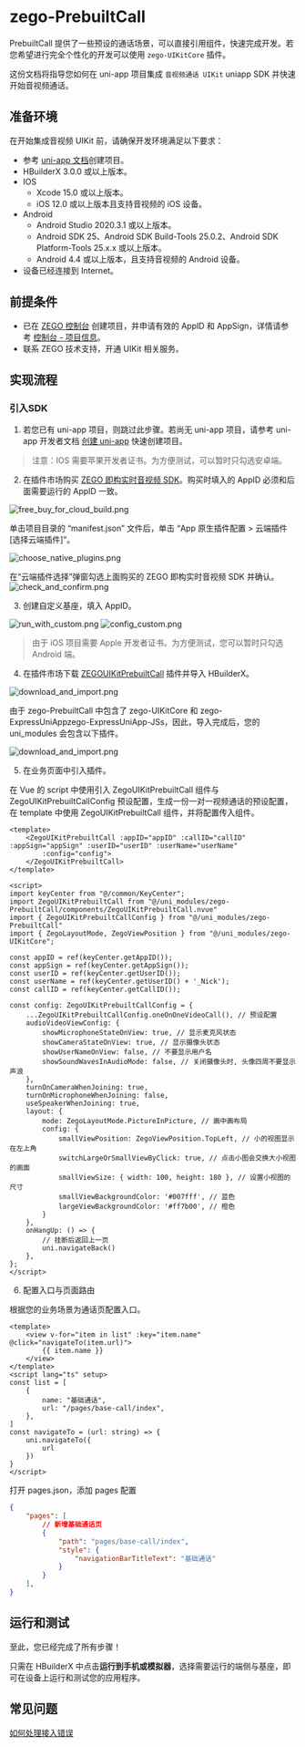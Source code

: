 # zego-PrebuiltCall

PrebuiltCall 提供了一些预设的通话场景，可以直接引用组件，快速完成开发。若您希望进行完全个性化的开发可以使用 `zego-UIKitCore` 插件。

这份文档将指导您如何在 uni-app 项目集成 `音视频通话 UIKit` uniapp SDK 并快速开始音视频通话。

## 准备环境

在开始集成音视频 UIKit 前，请确保开发环境满足以下要求：

- 参考 [uni-app 文档](https://zh.uniapp.dcloud.io/quickstart-hx.html)创建项目。
- HBuilderX 3.0.0 或以上版本。
- IOS
  - Xcode 15.0 或以上版本。
  - iOS 12.0 或以上版本且支持音视频的 iOS 设备。
- Android
  - Android Studio 2020.3.1 或以上版本。
  - Android SDK 25、Android SDK Build-Tools 25.0.2、Android SDK Platform-Tools 25.x.x 或以上版本。
  - Android 4.4 或以上版本，且支持音视频的 Android 设备。
- 设备已经连接到 Internet。

## 前提条件

- 已在 [ZEGO 控制台](https://console.zego.im) 创建项目，并申请有效的 AppID 和 AppSign，详情请参考 [控制台 - 项目信息](https://doc-zh.zego.im/article/12107)。
- 联系 ZEGO 技术支持，开通 UIKit 相关服务。

## 实现流程

### 引入SDK

1. 若您已有 uni-app 项目，则跳过此步骤。若尚无 uni-app 项目，请参考 uni-app 开发者文档 [创建 uni-app](https://uniapp.dcloud.net.cn/quickstart-hx.html) 快速创建项目。

> 注意：IOS 需要苹果开发者证书。为方便测试，可以暂时只勾选安卓端。

2. 在插件市场购买 [ZEGO 即构实时音视频 SDK](https://ext.dcloud.net.cn/plugin?id=3617)。购买时填入的 AppID 必须和后面需要运行的 AppID 一致。

<img src="https://media-resource.spreading.io/docuo/workspace564/27e54a759d23575969552654cb45bf89/fc005e6051.png" alt="free_buy_for_cloud_build.png"/>

单击项目目录的 “manifest.json” 文件后，单击 “App 原生插件配置 > 云端插件 [选择云端插件]”。

<img src="https://media-resource.spreading.io/docuo/workspace564/27e54a759d23575969552654cb45bf89/65c125a799.png" alt="choose_native_plugins.png" />

在“云端插件选择”弹窗勾选上面购买的 ZEGO 即构实时音视频 SDK 并确认。
<img src="https://media-resource.spreading.io/docuo/workspace564/27e54a759d23575969552654cb45bf89/2a4289a346.png" alt="check_and_confirm.png" />

3. 创建自定义基座，填入 AppID。

<img src="https://media-resource.spreading.io/docuo/workspace564/27e54a759d23575969552654cb45bf89/47d08e1b29.png" alt="run_with_custom.png"/>

<img src="https://media-resource.spreading.io/docuo/workspace564/27e54a759d23575969552654cb45bf89/02f56f8dad.png" alt="config_custom.png"/>

> 由于 iOS 项目需要 Apple 开发者证书。为方便测试，您可以暂时只勾选 Android 端。

4. 在插件市场下载 [ZEGOUIKitPrebuiltCall](https://ext.dcloud.net.cn/plugin?id=19688) 插件并导入 HBuilderX。

<img src="https://media-resource.spreading.io/docuo/workspace564/27e54a759d23575969552654cb45bf89/8fbac5726a.png" alt="download_and_import.png"/>

由于 zego-PrebuiltCall 中包含了 zego-UIKitCore 和 zego-ExpressUniAppzego-ExpressUniApp-JSs，因此，导入完成后，您的 uni_modules 会包含以下插件。

<img src="https://media-resource.spreading.io/docuo/workspace733/92cf2c578a7f03194465a905bb923c76/9276069cc7.png" alt="download_and_import.png"/>

5. 在业务页面中引入插件。

在 Vue 的 script 中使用引入 ZegoUIKitPrebuiltCall 组件与 ZegoUIKitPrebuiltCallConfig 预设配置，生成一份一对一视频通话的预设配置，在 template 中使用 ZegoUIKitPrebuiltCall 组件，并将配置传入组件。

```vue
<template>
    <ZegoUIKitPrebuiltCall :appID="appID" :callID="callID" :appSign="appSign" :userID="userID" :userName="userName"
        :config="config">
    </ZegoUIKitPrebuiltCall>
</template>

<script>
import keyCenter from "@/common/KeyCenter";
import ZegoUIKitPrebuiltCall from "@/uni_modules/zego-PrebuiltCall/components/ZegoUIKitPrebuiltCall.nvue"
import { ZegoUIKitPrebuiltCallConfig } from "@/uni_modules/zego-PrebuiltCall"
import { ZegoLayoutMode, ZegoViewPosition } from "@/uni_modules/zego-UIKitCore";

const appID = ref(keyCenter.getAppID());
const appSign = ref(keyCenter.getAppSign());
const userID = ref(keyCenter.getUserID());
const userName = ref(keyCenter.getUserID() + '_Nick');
const callID = ref(keyCenter.getCallID());

const config: ZegoUIKitPrebuiltCallConfig = {
    ...ZegoUIKitPrebuiltCallConfig.oneOnOneVideoCall(), // 预设配置
    audioVideoViewConfig: {
        showMicrophoneStateOnView: true, // 显示麦克风状态
        showCameraStateOnView: true, // 显示摄像头状态
        showUserNameOnView: false, // 不要显示用户名
        showSoundWavesInAudioMode: false, // 关闭摄像头时, 头像四周不要显示声浪
    },
    turnOnCameraWhenJoining: true,
    turnOnMicrophoneWhenJoining: false,
    useSpeakerWhenJoining: true,
    layout: {
        mode: ZegoLayoutMode.PictureInPicture, // 画中画布局
        config: {
            smallViewPosition: ZegoViewPosition.TopLeft, // 小的视图显示在左上角
            switchLargeOrSmallViewByClick: true, // 点击小图会交换大小视图的画面
            smallViewSize: { width: 100, height: 180 }, // 设置小视图的尺寸
            smallViewBackgroundColor: '#007fff', // 蓝色
            largeViewBackgroundColor: '#ff7b00', // 橙色
        }
    },
    onHangUp: () => {
        // 挂断后返回上一页
        uni.navigateBack()
    },
};
</script>
```

6. 配置入口与页面路由

根据您的业务场景为通话页配置入口。
```vue
<template>
    <view v-for="item in list" :key="item.name" @click="navigateTo(item.url)">
        {{ item.name }}
    </view>
</template>
<script lang="ts" setup>
const list = [
    {
        name: "基础通话",
        url: "/pages/base-call/index",
    },
]
const navigateTo = (url: string) => {
    uni.navigateTo({
        url
    })
}
</script>
```

打开 pages.json，添加 pages 配置
```json
{
	"pages": [
        // 新增基础通话页
		{
		    "path": "pages/base-call/index",
		    "style": {
		        "navigationBarTitleText": "基础通话"
		    }
		}
	],
}
```

## 运行和测试

至此，您已经完成了所有步骤！

只需在 HBuilderX 中点击**运行到手机或模拟器**，选择需要运行的端侧与基座，即可在设备上运行和测试您的应用程序。

## 常见问题

[如何处理接入错误](https://doc-zh.zego.im/faq?product=Call_Kit&platform=uni-app)
